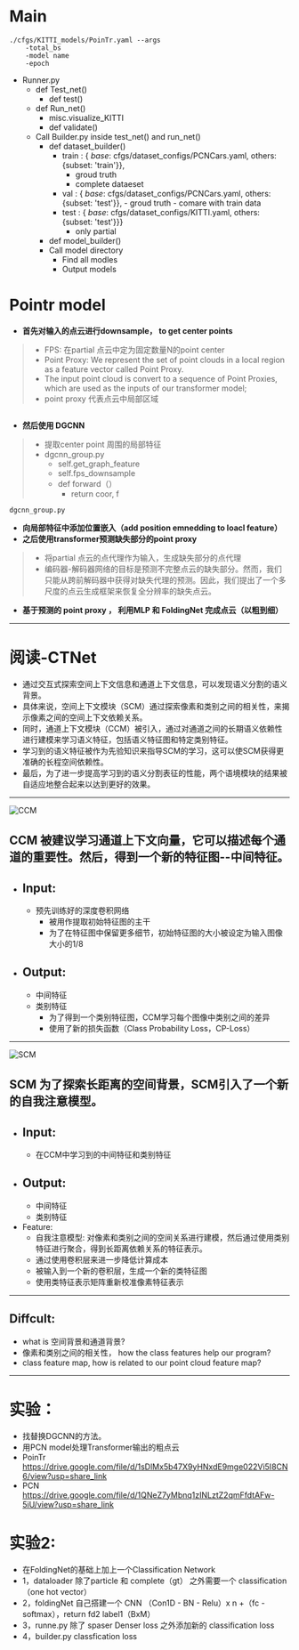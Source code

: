 # Main
	./cfgs/KITTI_models/PoinTr.yaml --args
		-total_bs
		-model name
		-epoch
 - Runner.py
	 - def Test_net()
		 - def test()
	 - def Run_net()
		 - misc.visualize_KITTI
		 - def  validate()
	 - Call Builder.py inside test_net() and run_net()
		 - def dataset_builder()
			 -   train : { _base_: cfgs/dataset_configs/PCNCars.yaml, 
            others: {subset: 'train'}},
		            - groud truth
		            - complete dataeset
			-  val : { _base_: cfgs/dataset_configs/PCNCars.yaml, 
            others: {subset: 'test'}},
				            -  groud truth
							-  comare with train data
            - test : { _base_: cfgs/dataset_configs/KITTI.yaml, 
            others: {subset: 'test'}}}
	            - only partial 
		 - def model_builder()
		 - Call model directory
			 - Find all modles
			 - Output models
# Pointr model

- **首先对输入的点云进行downsample， to get center points**
> - FPS: 在partial 点云中定为固定数量N的point center
> - Point Proxy: We represent the set of point clouds in a local region as a feature vector called Point Proxy. 
> - The input point cloud is convert to a sequence of Point Proxies, which are used as the inputs of our transformer model;
> - point proxy 代表点云中局部区域
```

```
	
- **然后使用 DGCNN**

> 	- 提取center point 周围的局部特征
> 	- dgcnn_group.py
> 	    - self.get_graph_feature
> 		- self.fps_downsample
> 		- def forward（）
> 			- return  coor, f
```
dgcnn_group.py
```
- **向局部特征中添加位置嵌入（add position emnedding to loacl feature）**
- **之后使用transformer预测缺失部分的point proxy**

> 	- 将partial 点云的点代理作为输入，生成缺失部分的点代理
> 	- 编码器-解码器网络的目标是预测不完整点云的缺失部分。然而，我们只能从跨前解码器中获得对缺失代理的预测。因此，我们提出了一个多尺度的点云生成框架来恢复全分辨率的缺失点云。

- **基于预测的 point proxy ， 利用MLP 和 FoldingNet 完成点云（以粗到细）**

----

# 阅读-CTNet  
- 通过交互式探索空间上下文信息和通道上下文信息，可以发现语义分割的语义背景。
- 具体来说，空间上下文模块（SCM）通过探索像素和类别之间的相关性，来揭示像素之间的空间上下文依赖关系。
- 同时，通道上下文模块（CCM）被引入，通过对通道之间的长期语义依赖性进行建模来学习语义特征，包括语义特征图和特定类别特征。
- 学习到的语义特征被作为先验知识来指导SCM的学习，这可以使SCM获得更准确的长程空间依赖性。
- 最后，为了进一步提高学习到的语义分割表征的性能，两个语境模块的结果被自适应地整合起来以达到更好的效果。  

---

![CCM](https://ieeexplore.ieee.org/mediastore_new/IEEE/content/media/34/9940445/9633155/tang4-3132068-small.gif)  

## **CCM** 被建议学习通道上下文向量，它可以描述每个通道的重要性。然后，得到一个新的特征图--中间特征。
  - Input:
    --- 
    - 预先训练好的深度卷积网络
      - 被用作提取初始特征图的主干
      - 为了在特征图中保留更多细节，初始特征图的大小被设定为输入图像大小的1/8
  - Output:
    --- 
    - 中间特征
    - 类别特征
      - 为了得到一个类别特征图，CCM学习每个图像中类别之间的差异
      - 使用了新的损失函数（Class Probability Loss，CP-Loss）
---

![SCM](https://ieeexplore.ieee.org/mediastore_new/IEEE/content/media/34/9940445/9633155/tang5-3132068-small.gif)
## **SCM** 为了探索长距离的空间背景，SCM引入了一个新的自我注意模型。
  - Input:
    --- 
    - 在CCM中学习到的中间特征和类别特征
  - Output:
    --- 
    - 中间特征
    - 类别特征    
   - Feature:
     - 自我注意模型: 对像素和类别之间的空间关系进行建模，然后通过使用类别特征进行聚合，得到长距离依赖关系的特征表示。
     - 通过使用卷积层来进一步降低计算成本
     - 被输入到一个新的卷积层，生成一个新的类特征图
     - 使用类特征表示矩阵重新校准像素特征表示
---

## Diffcult:
- what is 空间背景和通道背景?
- 像素和类别之间的相关性， how the class features help our program?
- class feature map, how is related to our point cloud feature map?

----
 
# 实验：
- 找替换DGCNN的方法。
- 用PCN model处理Transformer输出的粗点云
- PoinTr https://drive.google.com/file/d/1sDlMx5b47X9yHNxdE9mge022Vi5I8CN6/view?usp=share_link
- PCN https://drive.google.com/file/d/1QNeZ7yMbnq1zINLztZ2qmFfdtAFw-5iU/view?usp=share_link

# 实验2:
- 在FoldingNet的基础上加上一个Classification Network
- 1，dataloader 除了particle 和 complete（gt） 之外需要一个 classification（one hot vector）
- 2，foldingNet 自己搭建一个 CNN （Con1D - BN - Relu）x n +（fc - softmax），return fd2 label1（BxM）
- 3，runne.py 除了 spaser Denser loss 之外添加新的 classification loss
- 4，builder.py classfication loss






